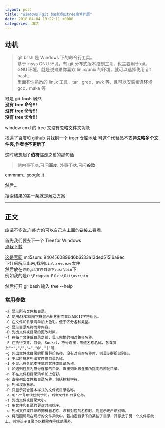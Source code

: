 ```yaml
---
layout: post
title: "windows下git bash添加tree命令扩展"
date: 2018-04-04 13:22:11 +0000
categories: 填坑
---
```


## 动机

> git bash 是 Windows 下的命令行工具。  
> 基于 msys GNU 环境，有 git 分布式版本控制工具，也主要用于 git。  
> GNU 环境，就是说如果你喜欢 linux/unix 的环境，就可以选择使用 git bash。  
> 里面有你熟悉的 linux 工具，tar，grep，awk 等，且可以安装编译环境 gcc，make 等

可是 git-bash 居然  
**没有 tree 命令!!!**  
**没有 tree 命令!!!**  
**没有 tree 命令!!!**

window cmd 的 tree 又没有忽略文件夹功能

找遍了百度和 github 只找到一个 treer [仓库地址] 可这个代替品不支持**忽略多个文件夹,作者也不更新了**.

这时我想起了**伯符**临走之前的那句话

> 倘内事不决,可问[百度]. 外事不决,可问[谷歌]

emmmm...google it

然后...

搜索结果的第一条就是[解决方案](看来微软在国外的占有率也不低啊,~~索尼天下第一~~)

---

## 正文

废话不多说,有能力的可以自己点上面的链接去看看.

首先我们要去下一个 Tree for Windows  
[点我下载]

[这是官网]
md5sum: 9404560896d6b6533a13ded51516a9ec  
下好后解压出来,找到`bin\tree.exe`文件  
然后放在`你的git文件目录下\usr\bin`下  
例如我的是`C:\Program Files\Git\usr\bin`

然后打开 git bash 输入 tree --help

### 常用参数

```linux
-a 显示所有文件和目录。
-A 使用ASNI绘图字符显示树状图而非以ASCII字符组合。
-C 在文件和目录清单加上色彩，便于区分各种类型。
-d 显示目录名称而非内容。
-D 列出文件或目录的更改时间。
-f 在每个文件或目录之前，显示完整的相对路径名称。
-F 在执行文件，目录，Socket，符号连接，管道名称名称，各自加上"*","/","=","@","|"号。
-g 列出文件或目录的所属群组名称，没有对应的名称时，则显示群组识别码。
-i 不以阶梯状列出文件或目录名称。
-I 不显示符合范本样式的文件或目录名称。
-l 如遇到性质为符号连接的目录，直接列出该连接所指向的原始目录。
-n 不在文件和目录清单加上色彩。
-N 直接列出文件和目录名称，包括控制字符。
-p 列出权限标示。
-P 只显示符合范本样式的文件或目录名称。
-q 用"?"号取代控制字符，列出文件和目录名称。
-s 列出文件或目录大小。
-t 用文件和目录的更改时间排序。
-u 列出文件或目录的拥有者名称，没有对应的名称时，则显示用户识别码。
-x 将范围局限在现行的文件系统中，若指定目录下的某些子目录，其存放于另一个文件系统上，则将该子目录予以排除在寻找范围外。
```

[百度]: https://www.baidu.com
[谷歌]: http://google.com
[仓库地址]: https://github.com/derycktse/treer
[解决方案]: https://superuser.com/a/1141489/890933
[点我下载]: http://downloads.sourceforge.net/gnuwin32/tree-1.5.2.2-bin.zip
[这是官网]: http://gnuwin32.sourceforge.net/packages/tree.htm
